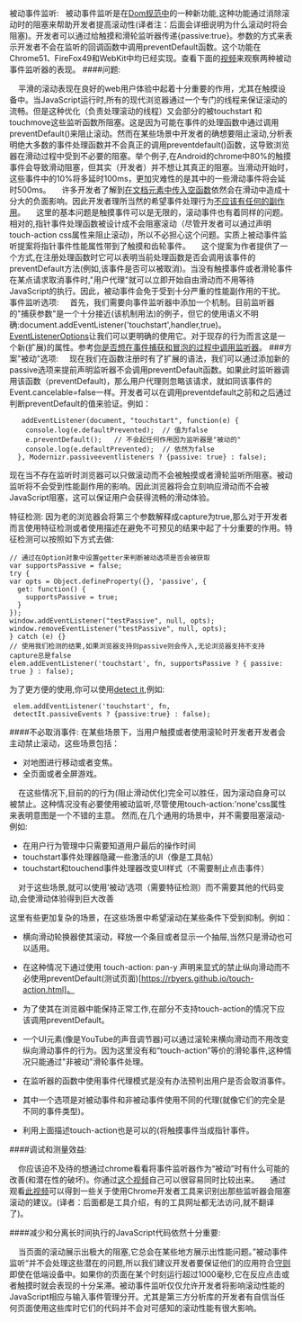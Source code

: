 被动事件监听:  
    被动事件监听是在[Dom规范中](https://dom.spec.whatwg.org/#dom-addeventlisteneroptions-passive)的一种新功能,这种功能通过消除滚动时的阻塞来帮助开发者提高滚动性(译者注：后面会详细说明为什么滚动时将会阻塞)。开发者可以通过给触摸和滑轮监听器传递{passive:true}。参数的方式来表示开发者不会在监听的回调函数中调用preventDefault函数。这个功能在Chrome51、FireFox49和WebKit中均已经实现。查看下面的[视频](https://www.chromestatus.com/features/5745543795965952)来观察两种被动事件监听器的表现。
####问题:

&nbsp;&nbsp;&nbsp;&nbsp;平滑的滚动表现在良好的web用户体验中起着十分重要的作用，尤其在触摸设备中。当JavaScript运行时,所有的现代浏览器通过一个专门的线程来保证滚动的流畅。但是这种优化（负责处理滚动的线程）又会部分的被touchstart 和touchmove这些监听函数所阻塞。这是因为可能在事件的处理函数中通过调用preventDefault()来阻止滚动。然而在某些场景中开发者的确想要阻止滚动,分析表明绝大多数的事件处理函数并不会真正的调用preventdefault()函数，这导致浏览器在滑动过程中受到不必要的阻塞。举个例子,在Android的chrome中80%的触摸事件会导致滑动阻塞，但其实（开发者）并不想让其真正的阻塞。当滑动开始时，这些事件中的10%将多延时100ms，更加灾难性的是其中的一些滑动事件将会延时500ms。
&nbsp;&nbsp;&nbsp;&nbsp;许多开发者了解到[在文档元素中传入空函数](https://rbyers.github.io/janky-touch-scroll.html)依然会在滑动中造成十分大的负面影响。因此开发者理所当然的希望事件处理行为[不应该有任何的副作用](https://dom.spec.whatwg.org/#observing-event-listeners)。
&nbsp;&nbsp;&nbsp;&nbsp;这里的基本问题是触摸事件可以是无限的，滚动事件也有着同样的问题。相对的,指针事件处理函数被设计成不会阻塞滚动（尽管开发者可以通过声明touch-action css属性来阻止滚动)，所以不必担心这个问题。实质上被动事件监听提案将指针事件性能属性带到了触摸和齿轮事件。
&nbsp;&nbsp;&nbsp;&nbsp;这个提案为作者提供了一个方式,在注册处理函数时它可以表明当前处理函数是否会调用该事件的preventDefault方法(例如,该事件是否可以被取消)。当没有触摸事件或者滑轮事件在某点请求取消事件时,"用户代理"就可以立即开始自由滑动而不用等待JavaScript的执行。因此，被动事件会免于受到十分严重的性能副作用的干扰。
 事件监听选项:
 &nbsp;&nbsp;&nbsp;&nbsp;首先，我们需要向事件监听器中添加一个机制。目前监听器的"捕获参数"是一个十分接近(该机制用法)的例子，但它的使用语义不明确:document.addEventListener('touchstart',handler,true)。[EventListenerOptions](https://dom.spec.whatwg.org/#dictdef-eventlisteneroptions)让我们可以更明确的使用它。对于现存的行为而言这是一个新(扩展)的属性。参考[你是否想在事件捕获和冒泡的过程中调用监听器](http://javascript.info/bubbling-and-capturing#capturing)。
###方案"被动"选项:
&nbsp;&nbsp;&nbsp;&nbsp;现在我们在函数注册时有了扩展的语法，我们可以通过添加新的passive选项来提前声明监听器不会调用preventDefault函数。如果此时监听器调用该函数（preventDefault)，那么用户代理则忽略该请求，就如同该事件的Event.cancelable=false一样。开发者可以在调用preventdefault之前和之后通过判断preventDefault的值来验证。例如：
```
   addEventListener(document, "touchstart", function(e) {
    console.log(e.defaultPrevented);  // 值为false
    e.preventDefault();   // 不会起任何作用因为监听器是"被动的"
    console.log(e.defaultPrevented);  // 依然为false
  }, Modernizr.passiveeventlisteners ? {passive: true} : false);
```
  现在当不存在监听时浏览器可以只做滚动而不会被触摸或者滑轮监听所阻塞。被动监听将不会受到性能副作用的影响。因此浏览器将会立刻响应滑动而不会被JavaScript阻塞，这可以保证用户会获得流畅的滑动体验。

  特征检测:
  因为老的浏览器会将第三个参数解释成capture为true,那么对于开发者而言使用特征检测或者使用描述在避免不可预见的结果中起了十分重要的作用。特征检测可以按照如下方式去做:
  ```
 // 通过在Option对象中设置getter来判断被动选项是否会被获取
var supportsPassive = false;
try {
  var opts = Object.defineProperty({}, 'passive', {
    get: function() {
      supportsPassive = true;
    }
  });
  window.addEventListener("testPassive", null, opts);
  window.removeEventListener("testPassive", null, opts);
} catch (e) {}
// 使用我们检测的结果,如果浏览器支持则passive则会传入,无论浏览器支持不支持capture总是false
elem.addEventListener('touchstart', fn, supportsPassive ? { passive: true } : false);
```
为了更方便的使用,你可以使用[detect it](https://github.com/rafrex/detect-it),例如:
```
 elem.addEventListener('touchstart', fn,
 detectIt.passiveEvents ? {passive:true} : false);
```
####不必取消事件:
  在某些场景下，当用户触摸或者使用滚轮时开发者开发者会主动禁止滚动，这些场景包括：
  - 对地图进行移动或者变焦。
  - 全页面或者全屏游戏。

&nbsp;&nbsp;&nbsp;&nbsp;在这些情况下,目前的的行为(阻止滑动优化)完全可以胜任，因为滚动自身可以被禁止。这种情况没有必要使用被动监听,尽管使用touch-action:'none'css属性来表明意图是一个不错的主意。
  然而,在几个通用的场景中，并不需要阻塞滚动-例如:
  - 在用户行为管理中只需要知道用户最后的操作时间
  - touchstart事件处理器隐藏一些激活的UI（像是工具帖）
  - touchstart和touchend事件处理器改变UI样式（不需要制止点击事件）
  
&nbsp;&nbsp;&nbsp;&nbsp;对于这些场景,就可以使用‘被动‘选项（需要特征检测）而不需要其他的代码变动,会使滑动体验得到巨大改善

  这里有些更加复杂的场景，在这些场景中希望滚动在某些条件下受到抑制。例如：
  - 横向滑动轮换器使其滚动，释放一个条目或者显示一个抽屉,当然只是滑动也可以适用。
- 在这种情况下通过使用 touch-action: pan-y 声明来显式的禁止纵向滑动而不必使用preventDefault(测试页面)[https://rbyers.github.io/touch-action.html]。
- 为了使其在浏览器中能保持正常工作,在部分不支持touch-action的情况下应该调用preventDefault。

-  一个UI元素(像是YouTube的声音调节器)可以通过滚轮来横向滑动而不用改变纵向滑动事件的行为。因为这里没有和“touch-action”等价的滑轮事件,这种情况只能通过"非被动"滑轮事件处理。
- 在监听器的函数中使用事件代理模式是没有办法预判出用户是否会取消事件。
 - 其中一个选项是对被动事件和非被动事件使用不同的代理(就像它们的完全是不同的事件类型)。
 -  利用上面描述touch-action也是可以的(将触摸事件当成指针事件。

####调试和测量效益:

&nbsp;&nbsp;&nbsp;&nbsp;你应该迫不及待的想通过chrome看看将事件监听器作为“被动”时有什么可能的改善(和潜在性的破坏)。你通过[这个视频](https://twitter.com/RickByers/status/719736672523407360)自己可以很容易同时比较出来。
&nbsp;&nbsp;&nbsp;&nbsp;通过观看[此视频](https://www.youtube.com/watch?v=6-D_3yx_KVI)可以得到一些关于使用Chrome开发者工具来识别出那些监听器会阻塞滚动的建议。(译者：后面都是工具介绍，有的工具网址都无法访问,就不翻译了)。

####减少和分离长时间执行的JavaScript代码依然十分重要:

 &nbsp;&nbsp;&nbsp;&nbsp;当页面的滚动展示出极大的阻塞,它总会在某些地方展示出性能问题。”被动事件监听“并不会处理这些潜在的问题,所以我们建议开发者要保证他们的应用符合[守则](https://developers.google.com/web/tools/chrome-devtools/profile/evaluate-performance/rail?hl=en)即使在低端设备中。如果你的页面在某个时刻运行超过1000毫秒,它在反应点击或者触摸时就会表现的十分呆滞。被动事件监听仅仅允许开发者将影响滚动性能的JavaScript相应与输入事件管理分开。尤其是第三方分析库的开发者有自信当任何页面使用这些库时它们的代码并不会对可感知的滚动性能有很大影响。
